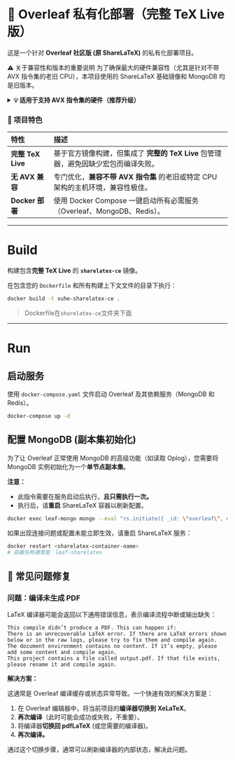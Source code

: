# 📖 Overleaf 私有化部署（完整 TeX Live 版）

这是一个针对 **Overleaf 社区版 (原 ShareLaTeX)** 的私有化部署项目。

⚠️ 关于兼容性和版本的重要说明
为了确保最大的硬件兼容性（尤其是针对不带 AVX 指令集的老旧 CPU），本项目使用的 ShareLaTeX 基础镜像和 MongoDB 均是旧版本。

<details>
<summary><b>💡 适用于支持 AVX 指令集的硬件（推荐升级）</b></summary>

为了兼容旧硬件，本项目默认使用老版本镜像。如果您确认您的部署环境**支持 AVX 指令集**，强烈建议您修改配置，以获取最新的特性、性能和安全更新：

1.  **基础镜像版本升级：**
    * 您可以修改 `sharelatex-ce` 文件夹下的 `Dockerfile`，将 `FROM` 指令的基础镜像替换为最新的官方 `sharelatex/sharelatex:latest` 标签。

2.  **MongoDB 版本升级：**
    * 修改您的 `docker-compose.yaml` 文件，将 MongoDB 服务（例如 `leaf-mongo`）的镜像版本替换为 `6.0` 或更高版本，以确保使用最新的私有化部署方案。

通过上述修改，您可以享受到最新的 Overleaf/ShareLaTeX 镜像所带来的全部特性和性能优化。

</details>

### 🚀 项目特色

| 特性 | 描述 |
| :--- | :--- |
| **完整 TeX Live** | 基于官方镜像构建，但集成了 **完整的 TeX Live** 包管理器，避免因缺少宏包而编译失败。 |
| **无 AVX 兼容** | 专门优化，**兼容不带 AVX 指令集** 的老旧或特定 CPU 架构的主机环境，兼容性极佳。 |
| **Docker 部署** | 使用 Docker Compose 一键启动所有必需服务（Overleaf、MongoDB、Redis）。 |

-----

# Build

构建包含**完整 TeX Live** 的 **`sharelatex-ce`** 镜像。

在包含您的 `Dockerfile` 和所有构建上下文文件的目录下执行：

```bash
docker build -t xuhe-sharelatex-ce .
```

> Dockerfile在`sharelatex-ce`文件夹下面

-----

# Run

## 启动服务

使用 `docker-compose.yaml` 文件启动 Overleaf 及其依赖服务（MongoDB 和 Redis）。

```bash
docker-compose up -d
```

## 配置 MongoDB (副本集初始化)

为了让 Overleaf 正常使用 MongoDB 的高级功能（如读取 Oplog），您需要将 MongoDB 实例初始化为一个**单节点副本集**。

**注意：**

  * 此指令需要在服务启动后执行，**且只需执行一次。**
  * 执行后，请**重启** ShareLaTeX 容器以刷新配置。

<!-- end list -->

```bash
docker exec leaf-mongo mongo --eval "rs.initiate({ _id: \"overleaf\", members: [ { _id: 0, host: \"mongo:27017\" } ] })"
```

如果出现连接问题或配置未能立即生效，请重启 ShareLaTeX 服务：

```bash
docker restart <sharelatex-container-name>
# 容器名称通常是：leaf-sharelatex
```

## 🐛 常见问题修复

### 问题：编译未生成 PDF

LaTeX 编译器可能会返回以下通用错误信息，表示编译流程中断或输出缺失：

```
This compile didn’t produce a PDF. This can happen if:
There is an unrecoverable LaTeX error. If there are LaTeX errors shown below or in the raw logs, please try to fix them and compile again.
The document environment contains no content. If it’s empty, please add some content and compile again.
This project contains a file called output.pdf. If that file exists, please rename it and compile again.
```

**解决方案：**

这通常是 Overleaf 编译缓存或状态异常导致。一个快速有效的解决方案是：

1.  在 Overleaf 编辑器中，将当前项目的**编译器切换到 XeLaTeX**。
2.  **再次编译**（此时可能会成功或失败，不重要）。
3.  将编译器**切换回 pdfLaTeX** (或您需要的编译器)。
4.  **再次编译。**

通过这个切换步骤，通常可以刷新编译器的内部状态，解决此问题。